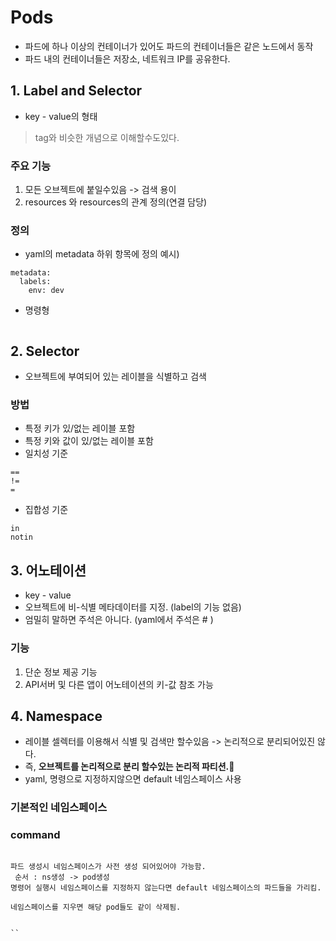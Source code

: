 # Pods
- 파드에 하나 이상의 컨테이너가 있어도 파드의 컨테이너들은 같은 노드에서 동작
- 파드 내의 컨테이너들은 저장소, 네트워크 IP를 공유한다.


## 1. Label and Selector
- key - value의 형태
> tag와 비슷한 개념으로 이해할수도있다.

### 주요 기능
1. 모든 오브젝트에 붙일수있음 -> 검색 용이
2. resources 와 resources의 관계 정의(연결 담당)

### 정의
- yaml의 metadata 하위 항목에 정의
예시)
```
metadata:
  labels:
    env: dev
```
- 명령형
```

```
## 2. Selector
- 오브젝트에 부여되어 있는 레이블을 식별하고 검색

### 방법
- 특정 키가 있/없는 레이블 포함
- 특정 키와 값이 있/없는 레이블 포함
- 일치성 기준
```
==
!=
=
```
- 집합성 기준
```
in
notin
```


## 3. 어노테이션
- key - value
- 오브젝트에 비-식별 메타데이터를 지정. (label의 기능 없음)
- 엄밀히 말하면 주석은 아니다. (yaml에서 주석은 # )
### 기능
1. 단순 정보 제공 기능
2. API서버 및 다른 앱이 어노테이션의 키-값 참조 가능

## 4. Namespace
- 레이블 셀렉터를 이용해서 식별 및 검색만 할수있음 -> 논리적으로 분리되어있진 않다.  
- 즉, <b>오브젝트를 논리적으로 분리 할수있는 논리적 파티션.</b>
- yaml, 명령으로 지정하지않으면 default 네임스페이스 사용
### 기본적인 네임스페이스


### command
```

파드 생성시 네임스페이스가 사전 생성 되어있어야 가능함.
 순서 : ns생성 -> pod생성
명령어 실행시 네임스페이스를 지정하지 않는다면 default 네임스페이스의 파드들을 가리킴.

네임스페이스를 지우면 해당 pod들도 같이 삭제됨.


``
